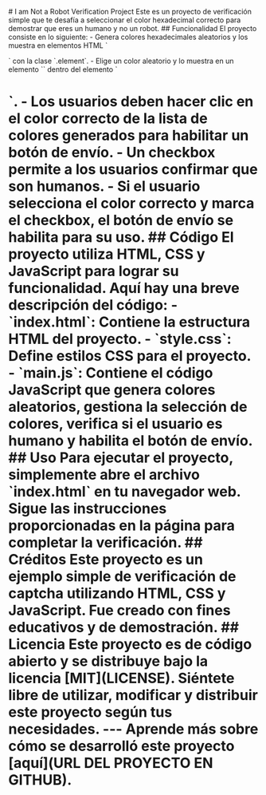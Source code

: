 \# I am Not a Robot Verification Project Este es un proyecto de verificación simple que te desafía a seleccionar el color hexadecimal correcto para demostrar que eres un humano y no un robot. \## Funcionalidad El proyecto consiste en lo siguiente: \- Genera colores hexadecimales aleatorios y los muestra en elementos HTML \`<div>\` con la clase \`.element\`. \- Elige un color aleatorio y lo muestra en un elemento \`<span>\` dentro del elemento \`<h1>\`. \- Los usuarios deben hacer clic en el color correcto de la lista de colores generados para habilitar un botón de envío. \- Un checkbox permite a los usuarios confirmar que son humanos. \- Si el usuario selecciona el color correcto y marca el checkbox, el botón de envío se habilita para su uso. \## Código El proyecto utiliza HTML, CSS y JavaScript para lograr su funcionalidad. Aquí hay una breve descripción del código: \- \`index.html\`: Contiene la estructura HTML del proyecto. \- \`style.css\`: Define estilos CSS para el proyecto. \- \`main.js\`: Contiene el código JavaScript que genera colores aleatorios, gestiona la selección de colores, verifica si el usuario es humano y habilita el botón de envío. \## Uso Para ejecutar el proyecto, simplemente abre el archivo \`index.html\` en tu navegador web. Sigue las instrucciones proporcionadas en la página para completar la verificación. \## Créditos Este proyecto es un ejemplo simple de verificación de captcha utilizando HTML, CSS y JavaScript. Fue creado con fines educativos y de demostración. \## Licencia Este proyecto es de código abierto y se distribuye bajo la licencia \[MIT\](LICENSE). Siéntete libre de utilizar, modificar y distribuir este proyecto según tus necesidades. --- Aprende más sobre cómo se desarrolló este proyecto \[aquí\](URL DEL PROYECTO EN GITHUB).